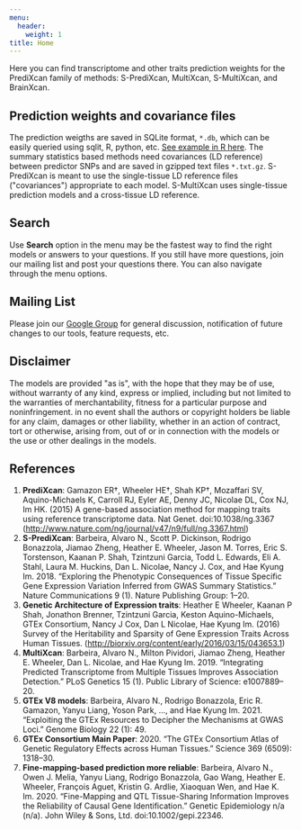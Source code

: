```yaml
---
menu:
  header:
    weight: 1
title: Home
---
```


Here you can find transcriptome and other traits prediction weights for the PrediXcan family of methods: S-PrediXcan, MultiXcan,  S-MultiXcan, and BrainXcan.

## Prediction weights and covariance files
The prediction weigths are saved in SQLite format, `*.db`, which can be easily queried using sqlit, R, python, etc. [See example in R here](https://lab-notes.hakyimlab.org/post/2021/04/27/querying-predictdb-sqlite-databases/). The summary statistics based methods need covariances (LD reference) between predictor SNPs and are saved in gzipped text files `*.txt.gz`. S-PrediXcan is meant to use the single-tissue LD reference files ("covariances") appropriate to each model. S-MultiXcan uses single-tissue prediction models and a cross-tissue LD reference.

## Search
Use **Search** option in the menu may be the fastest way to find the right models or answers to your questions. If you still have more questions, join our mailing list and post your questions there. You can also navigate through the menu options.

## Mailing List

Please join our [Google Group](https://groups.google.com/forum/#!forum/predixcanmetaxcan) for general discussion, notification of future changes to our tools, feature requests, etc.

## Disclaimer

The models are provided "as is", with the hope that they may be of use, without warranty of any kind, express or implied, including but not limited to the warranties of merchantability, fitness for a particular purpose and noninfringement. in no event shall the authors or copyright holders be liable for any claim, damages or other liability, whether in an action of contract, tort or otherwise, arising from, out of or in connection with the models or the use or other dealings in the models.

## References
1. **PrediXcan**: Gamazon ER†, Wheeler HE†, Shah KP†, Mozaffari SV, Aquino-Michaels K, Carroll RJ, Eyler AE, Denny JC, Nicolae DL, Cox NJ, Im HK. (2015) A gene-based association method for mapping traits using reference transcriptome data. Nat Genet. doi:10.1038/ng.3367 (http://www.nature.com/ng/journal/v47/n9/full/ng.3367.html)
2. **S-PrediXcan**: Barbeira, Alvaro N., Scott P. Dickinson, Rodrigo Bonazzola, Jiamao Zheng, Heather E. Wheeler, Jason M. Torres, Eric S. Torstenson, Kaanan P. Shah, Tzintzuni Garcia, Todd L. Edwards, Eli A. Stahl, Laura M. Huckins, Dan L. Nicolae, Nancy J. Cox, and Hae Kyung Im. 2018. “Exploring the Phenotypic Consequences of Tissue Specific Gene Expression Variation Inferred from GWAS Summary Statistics.” Nature Communications 9 (1). Nature Publishing Group: 1–20.
3. **Genetic Architecture of Expression traits**: Heather E Wheeler, Kaanan P Shah, Jonathon Brenner, Tzintzuni Garcia, Keston Aquino-Michaels, GTEx Consortium, Nancy J Cox, Dan L Nicolae, Hae Kyung Im. (2016) Survey of the Heritability and Sparsity of Gene Expression Traits Across Human Tissues. (http://biorxiv.org/content/early/2016/03/15/043653.1)
4. **MultiXcan**: Barbeira, Alvaro N., Milton Pividori, Jiamao Zheng, Heather E. Wheeler, Dan L. Nicolae, and Hae Kyung Im. 2019. “Integrating Predicted Transcriptome from Multiple Tissues Improves Association Detection.” PLoS Genetics 15 (1). Public Library of Science: e1007889–20.
5. **GTEx V8 models**: Barbeira, Alvaro N., Rodrigo Bonazzola, Eric R. Gamazon, Yanyu Liang, Yoson Park, ..., and Hae Kyung Im. 2021. “Exploiting the GTEx Resources to Decipher the Mechanisms at GWAS Loci.” Genome Biology 22 (1): 49.
6. **GTEx Consortium Main Paper**: 2020. “The GTEx Consortium Atlas of Genetic Regulatory Effects across Human Tissues.” Science 369 (6509): 1318–30.
7. **Fine-mapping-based prediction more reliable**: Barbeira, Alvaro N., Owen J. Melia, Yanyu Liang, Rodrigo Bonazzola, Gao Wang, Heather E. Wheeler, François Aguet, Kristin G. Ardlie, Xiaoquan Wen, and Hae K. Im. 2020. “Fine-Mapping and QTL Tissue-Sharing Information Improves the Reliability of Causal Gene Identification.” Genetic Epidemiology n/a (n/a). John Wiley & Sons, Ltd. doi:10.1002/gepi.22346.

